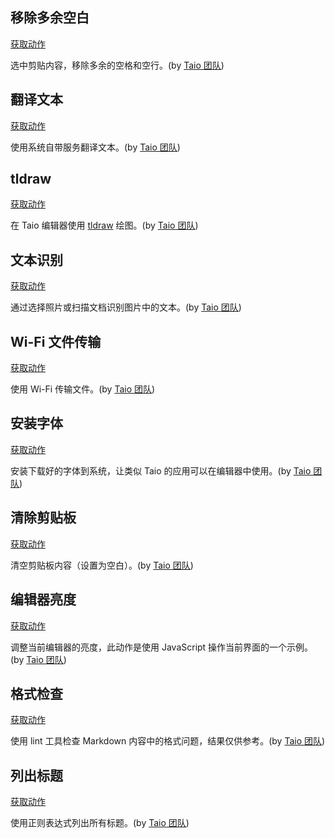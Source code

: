 ## 移除多余空白

<a href='/docs/cn/actions/utility/remove-extra-spaces.json'>获取动作</a>

选中剪贴内容，移除多余的空格和空行。(by [Taio 团队](https://taio.app/cn/))

## 翻译文本

<a href='/docs/cn/actions/builtin/translate.json'>获取动作</a>

使用系统自带服务翻译文本。(by [Taio 团队](https://taio.app/cn/))

## tldraw

<a href='/docs/cn/actions/utility/tldraw.json'>获取动作</a>

在 Taio 编辑器使用 [tldraw](https://tldraw.com) 绘图。(by [Taio 团队](https://taio.app/cn/))

## 文本识别

<a href='/docs/cn/actions/builtin/text-recognition.json'>获取动作</a>

通过选择照片或扫描文档识别图片中的文本。(by [Taio 团队](https://taio.app/cn/))

## Wi-Fi 文件传输

<a href='/docs/cn/actions/utility/wifi-transfer.json'>获取动作</a>

使用 Wi-Fi 传输文件。(by [Taio 团队](https://taio.app/cn/))

## 安装字体

<a href='/docs/cn/actions/utility/install-font.json'>获取动作</a>

安装下载好的字体到系统，让类似 Taio 的应用可以在编辑器中使用。(by [Taio 团队](https://taio.app/cn/))

## 清除剪贴板

<a href='/docs/cn/actions/builtin/clear-clipboard.json'>获取动作</a>

清空剪贴板内容（设置为空白）。(by [Taio 团队](https://taio.app/cn/))

## 编辑器亮度

<a href='/docs/cn/actions/builtin/editor-brightness.json'>获取动作</a>

调整当前编辑器的亮度，此动作是使用 JavaScript 操作当前界面的一个示例。(by [Taio 团队](https://taio.app/cn/))

## 格式检查

<a href='/docs/cn/actions/builtin/markdown-lint.json'>获取动作</a>

使用 lint 工具检查 Markdown 内容中的格式问题，结果仅供参考。(by [Taio 团队](https://taio.app/cn/))

## 列出标题

<a href='/docs/cn/actions/builtin/list-headings.json'>获取动作</a>

使用正则表达式列出所有标题。(by [Taio 团队](https://taio.app/cn/))